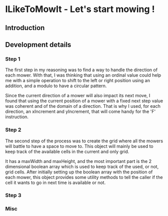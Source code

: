 # ILikeToMowIt - Let's start mowing ! 
## Introduction

## Development details

### Step 1
The first step in my reasoning was to find a way to handle the direction of each mower. With that, I was thinking that 
using an ordinal value could help me with a simple operation to shift to the left or right position using an addition, and a modulo to have a circular pattern.

Since the current direction of a mower will also impact its next move, I found that using the current position of a mower with a fixed next step value was coherent and of the domain of a direction. 
That is why I used, for each direction, an xIncrement and yIncrement, that will come handy for the 'F' instruction. 

### Step 2
The second step of the process was to create the grid where all the mowers will battle to have a space to move to. 
This object will mainly be used to keep track of the available cells in the current and only grid.

It has a maxWidth and maxHeight, and the most important part is the 2 dimensional boolean array which is used to keep track of the used, or not, grid cells.
After initially setting up the boolean array with the position of each mower, this object provides some utility methods to tell the caller if the cell it wants to go in next time is available or not.

### Step 3

### Misc

